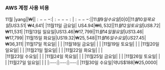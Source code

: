 ### AWS 계정 사용 비용
11월 
|yang|$|₩|
|:---:|:---:|:---:|
|11월 9일 수요일|       0|       0|
|11월10일 목요일| US$3.51|  ₩4,641|
|11월11일 금요일| US$4.94|  ₩6,532|
|11월12일 토요일| US$8.72| ₩11,531|
|11월13일 일요일|US$13.46| ₩17,799|
|11월14일 월요일|US$13.46| ₩17,799|
|11월15일 화요일|US$19.32| ₩25,548|
|11월16일 수요일|US$27.45| ₩36,311|
|11월17일 목요일|        |        |
|11월18일 금요일|        |        |
|11월19일 토요일|        |        |
|11월20일 일요일|        |        |
|11월21일 월요일|        |        |
|11월22일 화요일|        |        |    
|11월23일 수요일|        |        |
|11월24일 목요일|        |        |
|11월25일 금요일|        |        |
|11월26일 토요일|        |        |
|11월27일 일요일|        |        |
|:---:|:---:|:---:|
|11월30일 수요일|약US$188|₩25,0000| 


